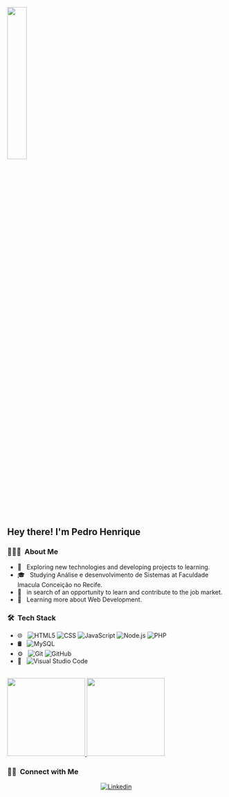 <img width = 30% src="https://media1.tenor.com/images/a24dcb680ac2b53237bd03f2a747bb3e/tenor.gif">
 
<h2> Hey there! I'm Pedro Henrique </h2>

<h3> 👨🏻‍💻 &nbsp;About Me </h3>

- 🤔 &nbsp; Exploring new technologies and developing projects to learning.
- 🎓 &nbsp; Studying Análise e desenvolvimento de Sistemas at Faculdade Imacula Conceição no Recife.
- 💼 &nbsp; in search of an opportunity to learn and contribute to the job market.
- 🌱 &nbsp; Learning more about Web Development.

<h3> 🛠 &nbsp;Tech Stack</h3>


- 🌐 &nbsp;
  ![HTML5](https://img.shields.io/badge/-HTML5-333333?style=flat&logo=HTML5)
  ![CSS](https://img.shields.io/badge/-CSS-333333?style=flat&logo=CSS3&logoColor=1572B6)
  ![JavaScript](https://img.shields.io/badge/-JavaScript-333333?style=flat&logo=javascript)
  ![Node.js](https://img.shields.io/badge/-Node.js-333333?style=flat&logo=node.js)
  ![PHP](https://img.shields.io/badge/-PHP-333333?style=flat&logo=php)
- 🛢 &nbsp;
  ![MySQL](https://img.shields.io/badge/-MySQL-333333?style=flat&logo=mysql)
- ⚙️ &nbsp;
  ![Git](https://img.shields.io/badge/-Git-333333?style=flat&logo=git)
  ![GitHub](https://img.shields.io/badge/-GitHub-333333?style=flat&logo=github)
- 🔧 &nbsp;
  ![Visual Studio Code](https://img.shields.io/badge/-Visual%20Studio%20Code-333333?style=flat&logo=visual-studio-code&logoColor=007ACC)

<br/>

<a href="https://github.com/AVS1508">
  <img height="180em" src="https://github-readme-stats.vercel.app/api?username=pedrinho81&theme=buefy&show_icons=true" />
  <img height="180em" src="https://github-readme-stats.vercel.app/api/top-langs/?username=pedrinho81&theme=buefy&layout=compact" /> 
</a>

<br/>

<h3> 🤝🏻 &nbsp;Connect with Me </h3>

<p align="center"> 
<a href="https://www.linkedin.com/in/pedro-henrique-863533207/"><img alt="Linkedin" src="https://img.shields.io/badge/Linkedin-Pedro%20Henrique-9cf?style=flat&logo=linkedin"></a>


